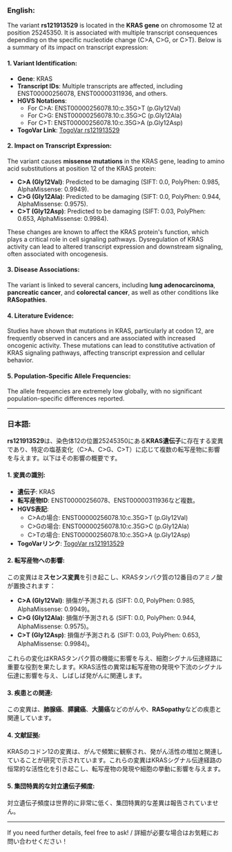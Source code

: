 ### English:
The variant **rs121913529** is located in the **KRAS gene** on chromosome 12 at position 25245350. It is associated with multiple transcript consequences depending on the specific nucleotide change (C>A, C>G, or C>T). Below is a summary of its impact on transcript expression:

#### 1. **Variant Identification**:
- **Gene**: KRAS
- **Transcript IDs**: Multiple transcripts are affected, including ENST00000256078, ENST00000311936, and others.
- **HGVS Notations**:
  - For C>A: ENST00000256078.10:c.35G>T (p.Gly12Val)
  - For C>G: ENST00000256078.10:c.35G>C (p.Gly12Ala)
  - For C>T: ENST00000256078.10:c.35G>A (p.Gly12Asp)
- **TogoVar Link**: [TogoVar rs121913529](https://togovar.org/variant/rs121913529)

#### 2. **Impact on Transcript Expression**:
The variant causes **missense mutations** in the KRAS gene, leading to amino acid substitutions at position 12 of the KRAS protein:
- **C>A (Gly12Val)**: Predicted to be damaging (SIFT: 0.0, PolyPhen: 0.985, AlphaMissense: 0.9949).
- **C>G (Gly12Ala)**: Predicted to be damaging (SIFT: 0.0, PolyPhen: 0.944, AlphaMissense: 0.9575).
- **C>T (Gly12Asp)**: Predicted to be damaging (SIFT: 0.03, PolyPhen: 0.653, AlphaMissense: 0.9984).

These changes are known to affect the KRAS protein's function, which plays a critical role in cell signaling pathways. Dysregulation of KRAS activity can lead to altered transcript expression and downstream signaling, often associated with oncogenesis.

#### 3. **Disease Associations**:
The variant is linked to several cancers, including **lung adenocarcinoma**, **pancreatic cancer**, and **colorectal cancer**, as well as other conditions like **RASopathies**.

#### 4. **Literature Evidence**:
Studies have shown that mutations in KRAS, particularly at codon 12, are frequently observed in cancers and are associated with increased oncogenic activity. These mutations can lead to constitutive activation of KRAS signaling pathways, affecting transcript expression and cellular behavior.

#### 5. **Population-Specific Allele Frequencies**:
The allele frequencies are extremely low globally, with no significant population-specific differences reported.

---

### 日本語:
**rs121913529**は、染色体12の位置25245350にある**KRAS遺伝子**に存在する変異であり、特定の塩基変化（C>A、C>G、C>T）に応じて複数の転写産物に影響を与えます。以下はその影響の概要です。

#### 1. **変異の識別**:
- **遺伝子**: KRAS
- **転写産物ID**: ENST00000256078、ENST00000311936など複数。
- **HGVS表記**:
  - C>Aの場合: ENST00000256078.10:c.35G>T (p.Gly12Val)
  - C>Gの場合: ENST00000256078.10:c.35G>C (p.Gly12Ala)
  - C>Tの場合: ENST00000256078.10:c.35G>A (p.Gly12Asp)
- **TogoVarリンク**: [TogoVar rs121913529](https://togovar.org/variant/rs121913529)

#### 2. **転写産物への影響**:
この変異は**ミスセンス変異**を引き起こし、KRASタンパク質の12番目のアミノ酸が置換されます：
- **C>A (Gly12Val)**: 損傷が予測される (SIFT: 0.0, PolyPhen: 0.985, AlphaMissense: 0.9949)。
- **C>G (Gly12Ala)**: 損傷が予測される (SIFT: 0.0, PolyPhen: 0.944, AlphaMissense: 0.9575)。
- **C>T (Gly12Asp)**: 損傷が予測される (SIFT: 0.03, PolyPhen: 0.653, AlphaMissense: 0.9984)。

これらの変化はKRASタンパク質の機能に影響を与え、細胞シグナル伝達経路に重要な役割を果たします。KRAS活性の異常は転写産物の発現や下流のシグナル伝達に影響を与え、しばしば発がんに関連します。

#### 3. **疾患との関連**:
この変異は、**肺腺癌**、**膵臓癌**、**大腸癌**などのがんや、**RASopathy**などの疾患と関連しています。

#### 4. **文献証拠**:
KRASのコドン12の変異は、がんで頻繁に観察され、発がん活性の増加と関連していることが研究で示されています。これらの変異はKRASシグナル伝達経路の恒常的な活性化を引き起こし、転写産物の発現や細胞の挙動に影響を与えます。

#### 5. **集団特異的な対立遺伝子頻度**:
対立遺伝子頻度は世界的に非常に低く、集団特異的な差異は報告されていません。

--- 
If you need further details, feel free to ask! / 詳細が必要な場合はお気軽にお問い合わせください！